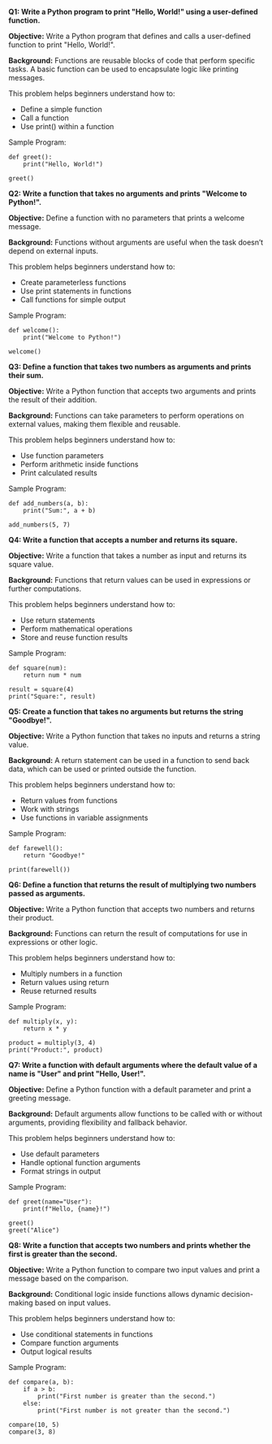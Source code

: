 **Q1: Write a Python program to print "Hello, World!" using a user-defined function.**

**Objective:**
Write a Python program that defines and calls a user-defined function to print "Hello, World!".

**Background:**
Functions are reusable blocks of code that perform specific tasks. A basic function can be used to encapsulate logic like printing messages.

This problem helps beginners understand how to:
* Define a simple function
* Call a function
* Use print() within a function

Sample Program:

```
def greet():
    print("Hello, World!")

greet()
```

**Q2: Write a function that takes no arguments and prints "Welcome to Python!".**

**Objective:**
Define a function with no parameters that prints a welcome message.

**Background:**
Functions without arguments are useful when the task doesn’t depend on external inputs.

This problem helps beginners understand how to:
* Create parameterless functions
* Use print statements in functions
* Call functions for simple output

Sample Program:

```
def welcome():
    print("Welcome to Python!")

welcome()
```

**Q3: Define a function that takes two numbers as arguments and prints their sum.**

**Objective:**
Write a Python function that accepts two arguments and prints the result of their addition.

**Background:**
Functions can take parameters to perform operations on external values, making them flexible and reusable.

This problem helps beginners understand how to:
* Use function parameters
* Perform arithmetic inside functions
* Print calculated results

Sample Program:

```
def add_numbers(a, b):
    print("Sum:", a + b)

add_numbers(5, 7)
```

**Q4: Write a function that accepts a number and returns its square.**

**Objective:**
Write a function that takes a number as input and returns its square value.

**Background:**
Functions that return values can be used in expressions or further computations.

This problem helps beginners understand how to:
* Use return statements
* Perform mathematical operations
* Store and reuse function results

Sample Program:

```
def square(num):
    return num * num

result = square(4)
print("Square:", result)
```

**Q5: Create a function that takes no arguments but returns the string "Goodbye!".**

**Objective:**
Write a Python function that takes no inputs and returns a string value.

**Background:**
A return statement can be used in a function to send back data, which can be used or printed outside the function.

This problem helps beginners understand how to:
* Return values from functions
* Work with strings
* Use functions in variable assignments

Sample Program:

```
def farewell():
    return "Goodbye!"

print(farewell())
```

**Q6: Define a function that returns the result of multiplying two numbers passed as arguments.**

**Objective:**
Write a Python function that accepts two numbers and returns their product.

**Background:**
Functions can return the result of computations for use in expressions or other logic.

This problem helps beginners understand how to:
* Multiply numbers in a function
* Return values using return
* Reuse returned results

Sample Program:

```
def multiply(x, y):
    return x * y

product = multiply(3, 4)
print("Product:", product)
```

**Q7: Write a function with default arguments where the default value of a name is "User" and print "Hello, User!".**

**Objective:**
Define a Python function with a default parameter and print a greeting message.

**Background:**
Default arguments allow functions to be called with or without arguments, providing flexibility and fallback behavior.

This problem helps beginners understand how to:
* Use default parameters
* Handle optional function arguments
* Format strings in output

Sample Program:

```
def greet(name="User"):
    print(f"Hello, {name}!")

greet()
greet("Alice")
```

**Q8: Write a function that accepts two numbers and prints whether the first is greater than the second.**

**Objective:**
Write a Python function to compare two input values and print a message based on the comparison.

**Background:**
Conditional logic inside functions allows dynamic decision-making based on input values.

This problem helps beginners understand how to:
* Use conditional statements in functions
* Compare function arguments
* Output logical results

Sample Program:

```
def compare(a, b):
    if a > b:
        print("First number is greater than the second.")
    else:
        print("First number is not greater than the second.")

compare(10, 5)
compare(3, 8)
```

